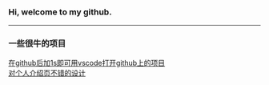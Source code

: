 ### Hi, welcome to my github.

---

<h3>一些很牛的项目</h3>  
<a href="https://github.com/conwnet/github1s">在github后加1s即可用vscode打开github上的项目</a><br>
<a href="https://github.com/abhisheknaiidu/awesome-github-profile-readme#awesome-github-profile-readme-">对个人介绍页不错的设计</a><br>
